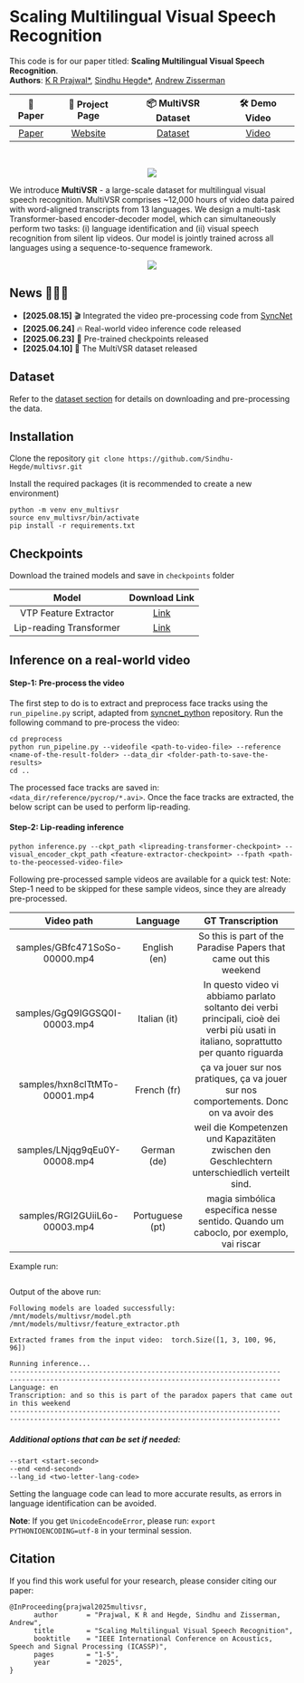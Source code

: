 
# Scaling Multilingual Visual Speech Recognition

This code is for our paper titled: **Scaling Multilingual Visual Speech Recognition**.<br />
**Authors**: [K R Prajwal*](https://www.robots.ox.ac.uk/~prajwal/), [Sindhu Hegde*](https://sindhu-hegde.github.io), [Andrew Zisserman](https://scholar.google.com/citations?hl=en&user=UZ5wscMAAAAJ) 

|   📝 Paper   |   📑 Project Page    |  📦 MultiVSR Dataset | 🛠 Demo Video  | 
|:-----------:|:-------------------:|:------------------:|:------------------:|
| [Paper](https://ieeexplore.ieee.org/document/10890395) | [Website](https://www.robots.ox.ac.uk/~vgg/research/multivsr/) | [Dataset](https://huggingface.co/datasets/sindhuhegde/multivsr) | [Video](https://www.youtube.com/watch?v=-vNss3I1q3M) | 
<br />

<p align="center">
    <img src="dataset/dataset_teaser.gif"/>
</p>

We introduce **MultiVSR** - a large-scale dataset for multilingual visual speech recognition. MultiVSR comprises ~12,000 hours of video data paired with word-aligned transcripts from 13 languages. We design a multi-task Transformer-based encoder-decoder model, which can simultaneously perform two tasks: (i) language identification and (ii) visual speech recognition from silent lip videos. Our model is jointly trained across all languages using a sequence-to-sequence framework.

<p align="center">
    <img src="https://www.robots.ox.ac.uk/~vgg/research/multivsr/assets/videos/architecture.gif"/>
</p>

## News 🚀🚀🚀

- **[2025.08.15]** 🎬 Integrated the video pre-processing code from [SyncNet](https://github.com/joonson/syncnet_python)
- **[2025.06.24]** 🔥 Real-world video inference code released
- **[2025.06.23]** 🧬 Pre-trained checkpoints released
- **[2025.04.10]** 🎥 The MultiVSR dataset released


## Dataset

Refer to the [dataset section](https://github.com/Sindhu-Hegde/multivsr/tree/master/dataset) for details on downloading and pre-processing the data.

## Installation

Clone the repository
`git clone https://github.com/Sindhu-Hegde/multivsr.git`

Install the required packages (it is recommended to create a new environment)
```
python -m venv env_multivsr
source env_multivsr/bin/activate
pip install -r requirements.txt
```


## Checkpoints

Download the trained models and save in `checkpoints` folder

|Model|Download Link|
|:--:|:--:|
| VTP Feature Extractor | [Link](https://www.robots.ox.ac.uk/~vgg/research/vtp-for-lip-reading/checkpoints/extended_train_data/feature_extractor.pth)  |
| Lip-reading Transformer | [Link](https://www.robots.ox.ac.uk/~vgg/research/multivsr/model.pth) |


## Inference on a real-world video

#### Step-1: Pre-process the video

The first step to do is to extract and preprocess face tracks using the `run_pipeline.py` script, adapted from [syncnet_python](https://github.com/joonson/syncnet_python) repository. Run the following command to pre-process the video:

```
cd preprocess
python run_pipeline.py --videofile <path-to-video-file> --reference <name-of-the-result-folder> --data_dir <folder-path-to-save-the-results>
cd ..
```

The processed face tracks are saved in: `<data_dir/reference/pycrop/*.avi>`. Once the face tracks are extracted, the below script can be used to perform lip-reading. 

#### Step-2: Lip-reading inference

`python inference.py --ckpt_path <lipreading-transformer-checkpoint> --visual_encoder_ckpt_path <feature-extractor-checkpoint> --fpath <path-to-the-peocessed-video-file>`

Following pre-processed sample videos are available for a quick test: 
Note: Step-1 need to be skipped for these sample videos, since they are already pre-processed.
  
| Video path | Language | GT Transcription  |
|:--:|:--:|:--:|
| samples/GBfc471SoSo-00000.mp4 | English (en) | So this is part of the Paradise Papers that came out this weekend  |
| samples/GgQ9IGGSQ0I-00003.mp4 | Italian (it) | In questo video vi abbiamo parlato soltanto dei verbi principali, cioè dei verbi più usati in italiano, soprattutto per quanto riguarda |
| samples/hxn8clTtMTo-00001.mp4 | French (fr) | ça va jouer sur nos pratiques, ça va jouer sur nos comportements. Donc on va avoir des |
| samples/LNjqg9qEu0Y-00008.mp4 | German (de) | weil die Kompetenzen und Kapazitäten zwischen den Geschlechtern unterschiedlich verteilt sind. |
| samples/RGI2GUiiL6o-00003.mp4 | Portuguese (pt) | magia simbólica específica nesse sentido. Quando um caboclo, por exemplo, vai riscar |


Example run:
```python inference.py --ckpt_path checkpoints/model.pth --visual_encoder_ckpt_path checkpoints/feature_extractor.pth --fpath samples/GBfc471SoSo-00000.mp4
```

Output of the above run:
```
Following models are loaded successfully:
/mnt/models/multivsr/model.pth
/mnt/models/multivsr/feature_extractor.pth

Extracted frames from the input video:  torch.Size([1, 3, 100, 96, 96])

Running inference...
-------------------------------------------------------------------
-------------------------------------------------------------------
Language: en
Transcription: and so this is part of the paradox papers that came out in this weekend
-------------------------------------------------------------------
-------------------------------------------------------------------
```

##### Additional options that can be set if needed:
```
--start <start-second> 
--end <end-second> 
--lang_id <two-letter-lang-code>
```

Setting the language code can lead to more accurate results, as errors in language identification can be avoided. 

**Note**: If you get `UnicodeEncodeError`, please run: `export PYTHONIOENCODING=utf-8` in your terminal session.




## Citation

If you find this work useful for your research, please consider citing our paper:

```
@InProceeding{prajwal2025multivsr,
      author       = "Prajwal, K R and Hegde, Sindhu and Zisserman, Andrew",
      title        = "Scaling Multilingual Visual Speech Recognition",
      booktitle    = "IEEE International Conference on Acoustics, Speech and Signal Processing (ICASSP)", 
      pages        = "1-5",
      year         = "2025",
}
```
